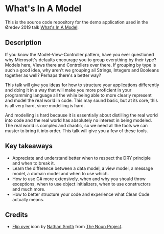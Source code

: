 # What's In A Model

This is the source code repository for the demo application used in the
Øredev 2019 talk [What's In A Model][1].

## Description

If you know the Model-View-Controller pattern, have you ever questioned why
Microsoft's defaults encourage you to group everything by their type?
Models here, Views there and Controllers over there. If grouping by type is
such a good idea, why aren't we grouping all Strings, Integers and Booleans
together as well? Perhaps there's a better way?

 This talk will give you ideas for how to structure your applications
 differently and doing it in a way that will make you more proficient in your
 programming language all the while being able to more clearly represent and
 model the real world in code. This may sound basic, but at its core, this is
 all very hard, since modelling is hard.

And modelling is hard because it is essentially about distilling the real world
into code and the real world has absolutely no interest in being modeled. The
real world is complex and chaotic, so we need all the tools we can muster to
bring it into order. This talk will give you a few of these tools.

## Key takeaways

* Appreciate and understand better when to respect the DRY principle and when to break it.
* Learn the difference between a data model, a view model, a message model, a domain model and when to use which.
* How to use C# more extensively, when and why you should throw exceptions, when to use object initializers, when to use constructors and much more.
* How to better structure your code and experience what Clean Code actually means.

## Credits

* [Flip over][2] icon by [Nathan Smith][3] from [The Noun Project][4].

  [1]: https://oredev.org/sessions/what-s-in-a-model-
  [2]: https://thenounproject.com/term/flip-over/267318/
  [3]: https://thenounproject.com/NathansMind/
  [4]: https://thenounproject.com/
